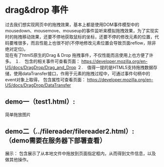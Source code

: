 drag&drop 事件
==============
过去我们想实现网页中的拖拽效果，基本上都是使用DOM事件模型中的mousedown、mousemove、mouseup的事件监听来模拟拖拽效果，为了实现实时的拖拽移动效果，还要不停地获取鼠标的坐标，还要不停的修改元素的位置，代码要堆很多，而且性能上也很不好(不停地修改元素位置会导致页面reflow，除非绝对定位)。<br />
现在有了html5原生的Drag & Drop 拖拽事件，不仅性能而且使用上也方便了许多。
１.　包含的相关事件可查看页面： https://developer.mozilla.org/en-US/docs/DragDrop/Drag_and_Drop
２.　值得一提的是HTML5支持拖拽数据存储，使用dataTransfer接口，作用于元素的拖拽过程中，可通过事件句柄中的event对象上取得， 包含属性可查看页面：  https://developer.mozilla.org/en-US/docs/DragDrop/DataTransfer
## demo一（test1.html）:
简单拖放图片

## demo二（../filereader/filereader2.html）: （demo需要在服务器下部署查看）
展示： 包含展示了从本地文件中拖放到页面指定框内，从而得到文件信息，以及做其他操作。




